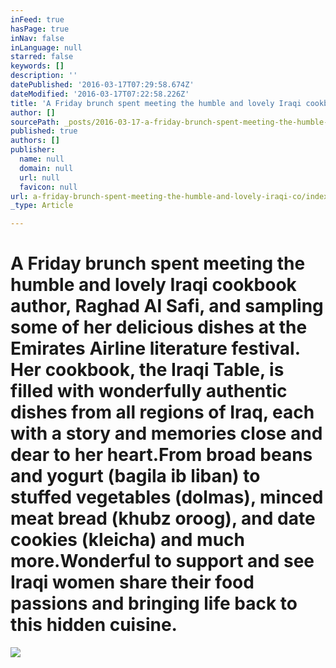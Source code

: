 ```yaml
---
inFeed: true
hasPage: true
inNav: false
inLanguage: null
starred: false
keywords: []
description: ''
datePublished: '2016-03-17T07:29:58.674Z'
dateModified: '2016-03-17T07:22:58.226Z'
title: 'A Friday brunch spent meeting the humble and lovely Iraqi cookbook author, Raghad Al Safi, and sampling some of her delicious dishes at the Emirates Airline literature festival. Her cookbook, the Iraqi Table, is filled with wonderfully authentic dishes from all regions of Iraq, each with a story and memories close and dear to her heart.From broad beans and yogurt (bagila ib liban) to stuffed vegetables (dolmas), minced meat bread (khubz oroog), and date cookies (kleicha) and much more.Wonderful to support and see Iraqi women share their food passions and bringing life back to this hidden cuisine.'
author: []
sourcePath: _posts/2016-03-17-a-friday-brunch-spent-meeting-the-humble-and-lovely-iraqi-co.md
published: true
authors: []
publisher:
  name: null
  domain: null
  url: null
  favicon: null
url: a-friday-brunch-spent-meeting-the-humble-and-lovely-iraqi-co/index.html
_type: Article

---
```

# A Friday brunch spent meeting the humble and lovely Iraqi cookbook author, Raghad Al Safi, and sampling some of her delicious dishes at the Emirates Airline literature festival. Her cookbook, the Iraqi Table, is filled with wonderfully authentic dishes from all regions of Iraq, each with a story and memories close and dear to her heart.From broad beans and yogurt (bagila ib liban) to stuffed vegetables (dolmas), minced meat bread (khubz oroog), and date cookies (kleicha) and much more.Wonderful to support and see Iraqi women share their food passions and bringing life back to this hidden cuisine.
![](https://the-grid-user-content.s3-us-west-2.amazonaws.com/ba2362f6-c5dd-43d4-a59a-6efbb0e12625.jpg)